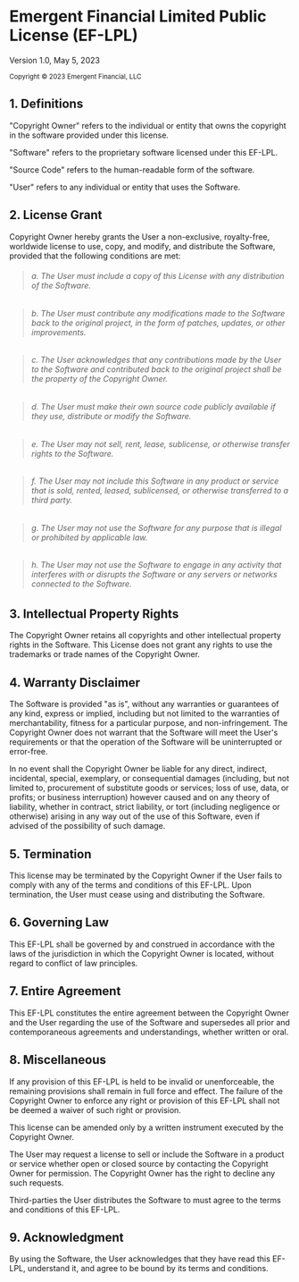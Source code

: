# Emergent Financial Limited Public License (EF-LPL)

Version 1.0, May 5, 2023

<small>
    Copyright © 2023 Emergent Financial, LLC <https://emergent.financial>
</small>


## 1. Definitions

"Copyright Owner" refers to the individual or entity that owns the copyright in the software provided under this license.

"Software" refers to the proprietary software licensed under this EF-LPL.

"Source Code" refers to the human-readable form of the software.

"User" refers to any individual or entity that uses the Software.


## 2. License Grant

Copyright Owner hereby grants the User a non-exclusive, royalty-free, worldwide license to use, copy, and modify, and distribute the Software, provided that the following conditions are met:

> ###### a. The User must include a copy of this License with any distribution of the Software.

> ###### b. The User must contribute any modifications made to the Software back to the original project, in the form of patches, updates, or other improvements.

> ###### c. The User acknowledges that any contributions made by the User to the Software and contributed back to the original project shall be the property of the Copyright Owner.

> ###### d. The User must make their own source code publicly available if they use, distribute or modify the Software.

> ###### e. The User may not sell, rent, lease, sublicense, or otherwise transfer rights to the Software. 

> ###### f. The User may not include this Software in any product or service that is sold, rented, leased, sublicensed, or otherwise transferred to a third party.

> ###### g. The User may not use the Software for any purpose that is illegal or prohibited by applicable law.

> ###### h. The User may not use the Software to engage in any activity that interferes with or disrupts the Software or any servers or networks connected to the Software.

## 3. Intellectual Property Rights

The Copyright Owner retains all copyrights and other intellectual property rights in the Software. This License does not grant any rights to use the trademarks or trade names of the Copyright Owner.


## 4. Warranty Disclaimer

The Software is provided "as is", without any warranties or guarantees of any kind, express or implied, including but not limited to the warranties of merchantability, fitness for a particular purpose, and non-infringement. The Copyright Owner does not warrant that the Software will meet the User's requirements or that the operation of the Software will be uninterrupted or error-free.

In no event shall the Copyright Owner be liable for any direct, indirect, incidental, special, exemplary, or consequential damages (including, but not limited to, procurement of substitute goods or services; loss of use, data, or profits; or business interruption) however caused and on any theory of liability, whether in contract, strict liability, or tort (including negligence or otherwise) arising in any way out of the use of this Software, even if advised of the possibility of such damage.


## 5. Termination

This license may be terminated by the Copyright Owner if the User fails to comply with any of the terms and conditions of this EF-LPL. Upon termination, the User must cease using and distributing the Software.


## 6. Governing Law

This EF-LPL shall be governed by and construed in accordance with the laws of the jurisdiction in which the Copyright Owner is located, without regard to conflict of law principles.


## 7. Entire Agreement

This EF-LPL constitutes the entire agreement between the Copyright Owner and the User regarding the use of the Software and supersedes all prior and contemporaneous agreements and understandings, whether written or oral.


## 8. Miscellaneous

If any provision of this EF-LPL is held to be invalid or unenforceable, the remaining provisions shall remain in full force and effect. The failure of the Copyright Owner to enforce any right or provision of this EF-LPL shall not be deemed a waiver of such right or provision.

This license can be amended only by a written instrument executed by the Copyright Owner.

The User may request a license to sell or include the Software in a product or service whether open or closed source by contacting the Copyright Owner for permission. The Copyright Owner has the right to decline any such requests.

Third-parties the User distributes the Software to must agree to the terms and conditions of this EF-LPL.

## 9. Acknowledgment

By using the Software, the User acknowledges that they have read this EF-LPL, understand it, and agree to be bound by its terms and conditions.
